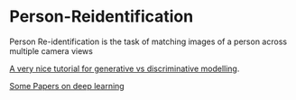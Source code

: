 # Person-Reidentification
Person Re-identification is the task of matching images of a person across multiple camera views

[A very nice tutorial for generative vs discriminative modelling](https://youtu.be/OWJ8xVGRyFA).

[Some Papers on deep learning](https://docs.google.com/spreadsheets/d/1-aXevK_YlhQo0qhQxabrOqgD4LHse7dsClfdWR2g5VU/edit#gid=0)

